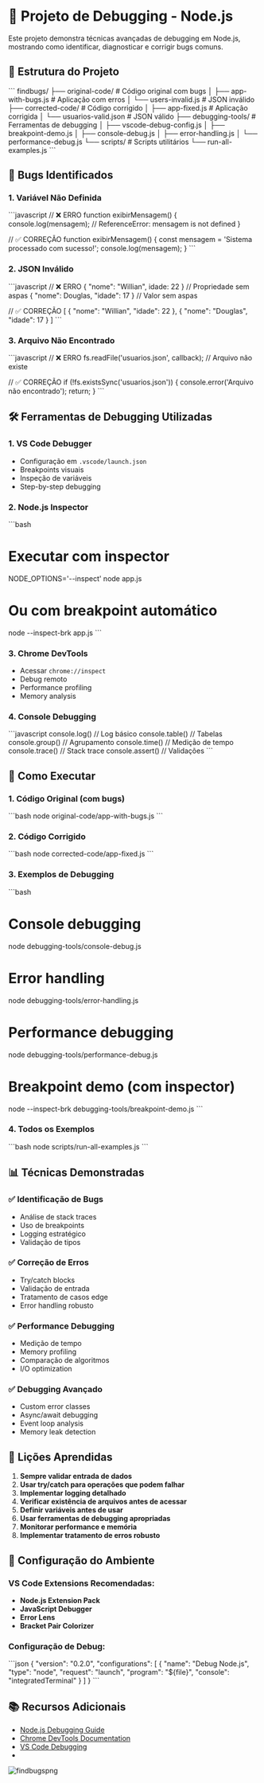 # 🐛 Projeto de Debugging - Node.js

Este projeto demonstra técnicas avançadas de debugging em Node.js, mostrando como identificar, diagnosticar e corrigir bugs comuns.

## 📁 Estrutura do Projeto

\`\`\`
findbugs/
├── original-code/          # Código original com bugs
│   ├── app-with-bugs.js   # Aplicação com erros
│   └── users-invalid.js   # JSON inválido
├── corrected-code/        # Código corrigido
│   ├── app-fixed.js       # Aplicação corrigida
│   └── usuarios-valid.json # JSON válido
├── debugging-tools/       # Ferramentas de debugging
│   ├── vscode-debug-config.js
│   ├── breakpoint-demo.js
│   ├── console-debug.js
│   ├── error-handling.js
│   └── performance-debug.js
└── scripts/              # Scripts utilitários
    └── run-all-examples.js
\`\`\`

## 🐛 Bugs Identificados

### 1. **Variável Não Definida**
\`\`\`javascript
// ❌ ERRO
function exibirMensagem() {
  console.log(mensagem); // ReferenceError: mensagem is not defined
}

// ✅ CORREÇÃO
function exibirMensagem() {
  const mensagem = 'Sistema processado com sucesso!';
  console.log(mensagem);
}
\`\`\`

### 2. **JSON Inválido**
\`\`\`javascript
// ❌ ERRO
{ "nome": "Willian", idade: 22 }    // Propriedade sem aspas
{ "nome": Douglas, "idade": 17 } // Valor sem aspas

// ✅ CORREÇÃO
[
  { "nome": "Willian", "idade": 22 },
  { "nome": "Douglas", "idade": 17 }
]
\`\`\`

### 3. **Arquivo Não Encontrado**
\`\`\`javascript
// ❌ ERRO
fs.readFile('usuarios.json', callback); // Arquivo não existe

// ✅ CORREÇÃO
if (!fs.existsSync('usuarios.json')) {
  console.error('Arquivo não encontrado');
  return;
}
\`\`\`

## 🛠️ Ferramentas de Debugging Utilizadas

### 1. **VS Code Debugger**
- Configuração em `.vscode/launch.json`
- Breakpoints visuais
- Inspeção de variáveis
- Step-by-step debugging

### 2. **Node.js Inspector**
\`\`\`bash
# Executar com inspector
NODE_OPTIONS='--inspect' node app.js

# Ou com breakpoint automático
node --inspect-brk app.js
\`\`\`

### 3. **Chrome DevTools**
- Acessar `chrome://inspect`
- Debug remoto
- Performance profiling
- Memory analysis

### 4. **Console Debugging**
\`\`\`javascript
console.log()     // Log básico
console.table()   // Tabelas
console.group()   // Agrupamento
console.time()    // Medição de tempo
console.trace()   // Stack trace
console.assert()  // Validações
\`\`\`

## 🚀 Como Executar

### 1. **Código Original (com bugs)**
\`\`\`bash
node original-code/app-with-bugs.js
\`\`\`

### 2. **Código Corrigido**
\`\`\`bash
node corrected-code/app-fixed.js
\`\`\`

### 3. **Exemplos de Debugging**
\`\`\`bash
# Console debugging
node debugging-tools/console-debug.js

# Error handling
node debugging-tools/error-handling.js

# Performance debugging
node debugging-tools/performance-debug.js

# Breakpoint demo (com inspector)
node --inspect-brk debugging-tools/breakpoint-demo.js
\`\`\`

### 4. **Todos os Exemplos**
\`\`\`bash
node scripts/run-all-examples.js
\`\`\`

## 📊 Técnicas Demonstradas

### ✅ **Identificação de Bugs**
- Análise de stack traces
- Uso de breakpoints
- Logging estratégico
- Validação de tipos

### ✅ **Correção de Erros**
- Try/catch blocks
- Validação de entrada
- Tratamento de casos edge
- Error handling robusto

### ✅ **Performance Debugging**
- Medição de tempo
- Memory profiling
- Comparação de algoritmos
- I/O optimization

### ✅ **Debugging Avançado**
- Custom error classes
- Async/await debugging
- Event loop analysis
- Memory leak detection

## 🎯 Lições Aprendidas

1. **Sempre validar entrada de dados**
2. **Usar try/catch para operações que podem falhar**
3. **Implementar logging detalhado**
4. **Verificar existência de arquivos antes de acessar**
5. **Definir variáveis antes de usar**
6. **Usar ferramentas de debugging apropriadas**
7. **Monitorar performance e memória**
8. **Implementar tratamento de erros robusto**

## 🔧 Configuração do Ambiente

### VS Code Extensions Recomendadas:
- **Node.js Extension Pack**
- **JavaScript Debugger**
- **Error Lens**
- **Bracket Pair Colorizer**

### Configuração de Debug:
\`\`\`json
{
  "version": "0.2.0",
  "configurations": [
    {
      "name": "Debug Node.js",
      "type": "node",
      "request": "launch",
      "program": "${file}",
      "console": "integratedTerminal"
    }
  ]
}
\`\`\`

## 📚 Recursos Adicionais

- [Node.js Debugging Guide](https://nodejs.org/en/docs/guides/debugging-getting-started/)
- [Chrome DevTools Documentation](https://developers.google.com/web/tools/chrome-devtools)
- [VS Code Debugging](https://code.visualstudio.com/docs/editor/debugging)
- 
![findbugspng](https://github.com/user-attachments/assets/70022905-7ef9-4f0e-ba2d-fa6843362cb4)



